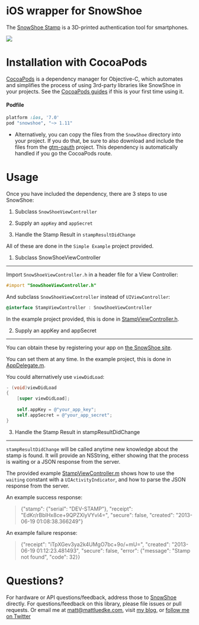 iOS wrapper for SnowShoe
========================

The [SnowShoe Stamp](http://www.snowshoestamp.com) is a 3D-printed authentication tool for smartphones. 

![](https://beta.snowshoestamp.com/static/api/img/stamp.gif)

Installation with CocoaPods
===========================

[CocoaPods](http://cocoapods.org/) is a dependency manager for Objective-C, which automates and simplifies the process of using 3rd-party libraries like SnowShoe in your projects. See the [CocoaPods guides](http://guides.cocoapods.org/using/index.html) if this is your first time using it.

#### Podfile

```ruby
platform :ios, '7.0'
pod "snowshoe", "~> 1.11"
```

* Alternatively, you can copy the files from the `SnowShoe` directory into your project. If you do that, be sure to also download and include the files from the [gtm-oauth](https://code.google.com/p/gtm-oauth/) project. This dependency is automatically handled if you go the CocoaPods route.

Usage
=====

Once you have included the dependency, there are 3 steps to use SnowShoe:

1. Subclass `SnowShoeViewController`

2. Supply an `appKey` and `appSecret`

3. Handle the Stamp Result in `stampResultDidChange`

All of these are done in the `Simple Example` project provided.

1. Subclass SnowShoeViewController
----------------------------------

Import `SnowShoeViewController.h` in a header file for a View Controller:

```objective-c
#import "SnowShoeViewController.h"
```

And subclass `SnowShoeViewController` instead of `UIViewController`:

```objective-c
@interface StampViewController : SnowShoeViewController
```

In the example project provided, this is done in [StampViewController.h](https://github.com/mluedke2/snowshoe/blob/master/SimpleExample/StampViewController.h).

2. Supply an appKey and appSecret
---------------------------------

You can obtain these by registering your app on [the SnowShoe site](http://www.snowshoestamp.com).

You can set them at any time. In the example project, this is done in [AppDelegate.m](https://github.com/mluedke2/snowshoe/blob/master/SimpleExample/AppDelegate.m).

You could alternatively use `viewDidLoad`:

```objective-c
- (void)viewDidLoad
{
    [super viewDidLoad];
    
    self.appKey = @"your_app_key";
    self.appSecret = @"your_app_secret";
}
```

3. Handle the Stamp Result in stampResultDidChange
--------------------------------------------------

`stampResultDidChange` will be called anytime new knowledge about the stamp is found. It will provide an NSString, either showing that the process is waiting or a JSON response from the server.

The provided example [StampViewController.m](https://github.com/mluedke2/snowshoe/blob/master/SimpleExample/StampViewController.m) shows how to use the `waiting` constant with a `UIActivityIndicator`, and how to parse the JSON response from the server.

An example success response:

>{"stamp": {"serial": "DEV-STAMP"}, "receipt": "EdKr/rBblHx8ce+9QPZXlyVYvl4=",
> "secure": false, "created": "2013-06-19 01:08:38.366249"}

An example failure response:

>{"receipt": "iTpXGev3ya2k4UMgO7bc+9o/+mU=", "created": "2013-06-19 01:12:23.481493",
> "secure": false, "error": {"message": "Stamp not found", "code": 32}}

Questions?
==========

For hardware or API questions/feedback, address those to [SnowShoe](http://www.snowshoestamp.com) directly. For questions/feedback on this library, please file issues or pull requests. Or email me at matt@mattluedke.com, visit [my blog](http://www.mattluedke.com), or [follow me on Twitter](https://twitter.com/matt_luedke)
